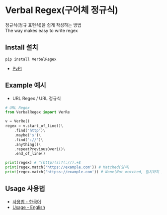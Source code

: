 # Verbal Regex(구어체 정규식)
정규식(정규 표현식)을 쉽게 작성하는 방법 <br>
The way makes easy to write regex

## Install 설치
```
pip install VerbalRegex
```
- [PyPI](https://example.com)

## Example 예시
- URL Regex / URL 정규식
```python
# URL Regex
from VerbalRegex import VerRe

v = VerRe()
regex = v.start_of_line()\
    .find('http')\
    .maybe('s')\
    .find('://')\
    .anything()\
    .repeatPreviousOver1()\
    .end_of_line()

print(regex) # ^(http)(s)?(://).+$
print(regex.match('https://example.com')) # Matched(일치)
print(regex.match('httpss://example.com')) # None(Not matched, 일치하지 않음)
```
## Usage 사용법
- [사용법 - 한국어](https://github.com/DM-09/Verbal-Regex.py/tree/main/Guide/%ED%95%9C%EA%B5%AD%EC%96%B4)
- [Usage - English](https://github.com/DM-09/Verbal-Regex.py/tree/main/Guide/English)